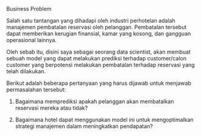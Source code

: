 Business Problem

Salah satu tantangan yang dihadapi oleh industri perhotelan adalah manajemen pembatalan reservasi oleh pelanggan. Pembatalan tersebut dapat memberikan kerugian finansial, kamar yang kosong, dan gangguan operasional lainnya.

Oleh sebab itu, disini saya sebagai seorang data scientist, akan membuat sebuah model yang dapat melakukan prediksi terhadap customer/calon customer yang berpotensi melakukan pembatalan terhadap reservasi yang telah dilakukan. 


Berikut adalah beberapa pertanyaan yang harus dijawab untuk menjawab permasalahan tersebut:

1. Bagaimana memprediksi apakah pelanggan akan membatalkan reservasi mereka atau tidak?

2. Bagaimana hotel dapat menggunakan model ini untuk mengoptimalkan strategi manajemen dalam meningkatkan pendapatan?